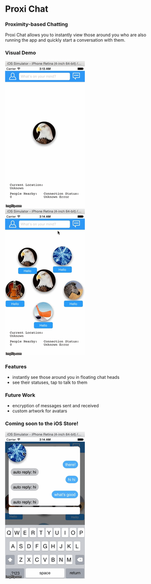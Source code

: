# Proxi Chat

### Proximity-based Chatting
Proxi Chat allows you to instantly view those around you who are also running the app and quickly start a conversation with them.

### Visual Demo
![Demo](https://raw.githubusercontent.com/vgmoose/ProxiChat/master/demo1.gif) ![Demo](https://raw.githubusercontent.com/vgmoose/ProxiChat/master/demo2.gif) 

### Features
- instantly see those around you in floating chat heads
- see their statuses, tap to talk to them

### Future Work
- encryption of messages sent and received
- custom artwork for avatars

### Coming soon to the iOS Store!
![Demo](https://raw.githubusercontent.com/vgmoose/ProxiChat/master/demo3.gif)
